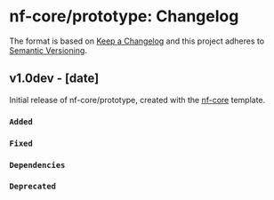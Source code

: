 # nf-core/prototype: Changelog

The format is based on [Keep a Changelog](https://keepachangelog.com/en/1.0.0/)
and this project adheres to [Semantic Versioning](https://semver.org/spec/v2.0.0.html).

## v1.0dev - [date]

Initial release of nf-core/prototype, created with the [nf-core](https://nf-co.re/) template.

### `Added`

### `Fixed`

### `Dependencies`

### `Deprecated`
